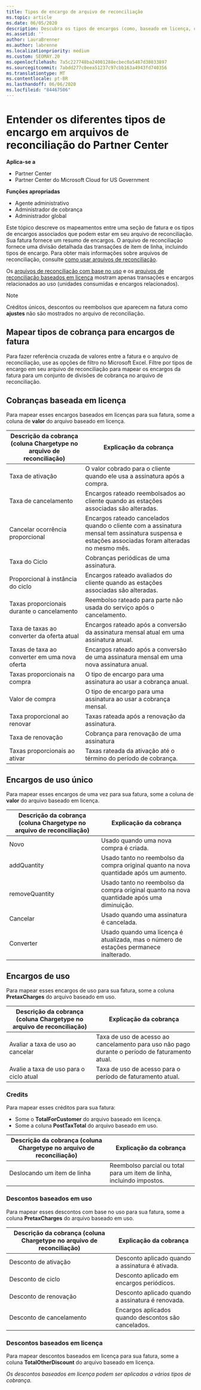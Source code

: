 ```yaml
---
title: Tipos de encargo de arquivo de reconciliação
ms.topic: article
ms.date: 06/05/2020
description: Descubra os tipos de encargos (como, baseado em licença, com base no uso e em uma única vez), créditos e descontos em arquivos de reconciliação do Partner Center.
ms.assetid: ''
author: LauraBrenner
ms.author: labrenne
ms.localizationpriority: medium
ms.custom: SEOMAY.20
ms.openlocfilehash: 7a5c227748ba24001288ecbec0a5487d38033897
ms.sourcegitcommit: 7abdd277c0eea51237c97cbb163a4943fd740356
ms.translationtype: MT
ms.contentlocale: pt-BR
ms.lasthandoff: 06/06/2020
ms.locfileid: "84467506"
---
```

# <a name="understand-the-different-charge-types-in-partner-center-reconciliation-files"></a>Entender os diferentes tipos de encargo em arquivos de reconciliação do Partner Center

**Aplica-se a**

- Partner Center
- Partner Center do Microsoft Cloud for US Government

**Funções apropriadas**

- Agente administrativo
- Administrador de cobrança
- Administrador global

Este tópico descreve os mapeamentos entre uma seção de fatura e os tipos de encargos associados que podem estar em seu arquivo de reconciliação. Sua fatura fornece um resumo de encargos. O arquivo de reconciliação fornece uma divisão detalhada das transações de item de linha, incluindo tipos de encargo. Para obter mais informações sobre arquivos de reconciliação, consulte [como usar arquivos de reconciliação](use-the-reconciliation-files.md).

Os [arquivos de reconciliação com base no uso](usage-based-recon-files.md) e os [arquivos de reconciliação baseados em licença](license-based-recon-files.md) mostram apenas transações e encargos relacionados ao uso (unidades consumidas e encargos relacionados).

> [!NOTE]
> Créditos únicos, descontos ou reembolsos que aparecem na fatura como **ajustes** não são mostrados no arquivo de reconciliação.

## <a name="map-charge-types-to-invoice-charges"></a>Mapear tipos de cobrança para encargos de fatura

Para fazer referência cruzada de valores entre a fatura e o arquivo de reconciliação, use as opções de filtro no Microsoft Excel. Filtre por tipos de encargo em seu arquivo de reconciliação para mapear os encargos da fatura para um conjunto de divisões de cobrança no arquivo de reconciliação.

## <a name="license-based-charges"></a>Cobranças baseada em licença

Para mapear esses encargos baseados em licenças para sua fatura, some a coluna de **valor** do arquivo baseado em licença.

| Descrição da cobrança (coluna Chargetype no arquivo de reconciliação) | Explicação da cobrança |
| ------------------------------------------------------------- | ------------------ |
| Taxa de ativação | O valor cobrado para o cliente quando ele usa a assinatura após a compra. |
| Taxa de cancelamento | Encargos rateado reembolsados ao cliente quando as estações associadas são alteradas. |
| Cancelar ocorrência proporcional | Encargos rateado cancelados quando o cliente com a assinatura mensal tem assinatura suspensa e estações associadas foram alteradas no mesmo mês. |
| Taxa do Ciclo | Cobranças periódicas de uma assinatura. |
| Proporcional à instância do ciclo | Encargos rateado avaliados do cliente quando as estações associadas são alteradas. |
| Taxas proporcionais durante o cancelamento | Reembolso rateado para parte não usada do serviço após o cancelamento. |
| Taxa de taxas ao converter da oferta atual | Encargos rateado após a conversão da assinatura mensal atual em uma assinatura anual. |
| Taxas de taxa ao converter em uma nova oferta | Encargos rateado após a conversão de uma assinatura mensal em uma nova assinatura anual. |
| Taxas proporcionais na compra | O tipo de encargo para uma assinatura ao usar a cobrança anual. |
| Valor de compra | O tipo de encargo para uma assinatura ao usar a cobrança mensal. |
| Taxa proporcional ao renovar | Taxas rateada após a renovação da assinatura. |
| Taxa de renovação | Cobrança para renovação de uma assinatura |
| Taxas proporcionais ao ativar | Taxas rateada da ativação até o término do período de cobrança. |

## <a name="one-time-charges"></a>Encargos de uso único

Para mapear esses encargos de uma vez para sua fatura, some a coluna de **valor** do arquivo baseado em licença.

| Descrição da cobrança (coluna Chargetype no arquivo de reconciliação) | Explicação da cobrança |
| ------------------------------------------------------------- | ------------------ |
| Novo | Usado quando uma nova compra é criada. |
| addQuantity | Usado tanto no reembolso da compra original quanto na nova quantidade após um aumento. |
| removeQuantity | Usado tanto no reembolso da compra original quanto na nova quantidade após uma diminuição. |
| Cancelar | Usado quando uma assinatura é cancelada. |
| Converter | Usado quando uma licença é atualizada, mas o número de estações permanece inalterado. |

## <a name="usage-charges"></a>Encargos de uso

Para mapear esses encargos de uso para sua fatura, some a coluna **PretaxCharges** do arquivo baseado em uso.

| Descrição da cobrança (coluna Chargetype no arquivo de reconciliação) | Explicação da cobrança |
| ------------------------------------------------------------- | ------------------ |
| Avaliar a taxa de uso ao cancelar | Taxa de uso de acesso ao cancelamento para uso não pago durante o período de faturamento atual. |
| Avalie a taxa de uso para o ciclo atual | Taxa de uso de acesso para o período de faturamento atual. |

### <a name="credits"></a>Credits

Para mapear esses créditos para sua fatura:

- Some o **TotalForCustomer** do arquivo baseado em licença.
- Some a coluna **PostTaxTotal** do arquivo baseado em uso.

| Descrição da cobrança (coluna Chargetype no arquivo de reconciliação) | Explicação da cobrança |
| ------------------------------------------------------------- | ------------------ |
| Deslocando um item de linha | Reembolso parcial ou total para um item de linha, incluindo impostos. |

### <a name="usage-based-discounts"></a>Descontos baseados em uso

Para mapear esses descontos com base no uso para sua fatura, some a coluna **PretaxCharges** do arquivo baseado em uso.

| Descrição da cobrança (coluna Chargetype no arquivo de reconciliação) | Explicação da cobrança |
| ------------------------------------------------------------- | ------------------ |
| Desconto de ativação | Desconto aplicado quando a assinatura é ativada. |
| Desconto de ciclo | Desconto aplicado em encargos periódicos. |
| Desconto de renovação | Desconto aplicado quando a assinatura é renovada. |
| Desconto de cancelamento | Encargos aplicados quando descontos são cancelados. |

### <a name="license-based-discounts"></a>Descontos baseados em licença

Para mapear descontos baseados em licença para sua fatura, some a coluna **TotalOtherDiscount** do arquivo baseado em licença.

*Os descontos baseados em licença podem ser aplicados a vários tipos de cobrança.*
